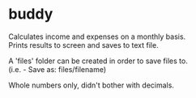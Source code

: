 # buddy
Calculates income and expenses on a monthly basis.  
Prints results to screen and saves to text file.  

A 'files' folder can be created in order to save files to.  
(i.e. - Save as: files/filename)  

  

Whole numbers only, didn't bother with decimals.  

  
  
  


  
  
  

